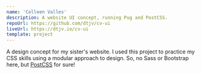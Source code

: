```yaml
---
name: 'Colleen Valles'
description: A website UI concept, running Pug and PostCSS.
repoUrl: https://github.com/dtjv/cv-ui
liveUrl: https://dtjv.io/cv-ui
template: project
---
```


A design concept for my sister's website. I used this project to practice my CSS
skills using a modular approach to design. So, no Sass or Bootstrap here, but
[PostCSS](https://postcss.org/) for sure!

<!-- more -->
